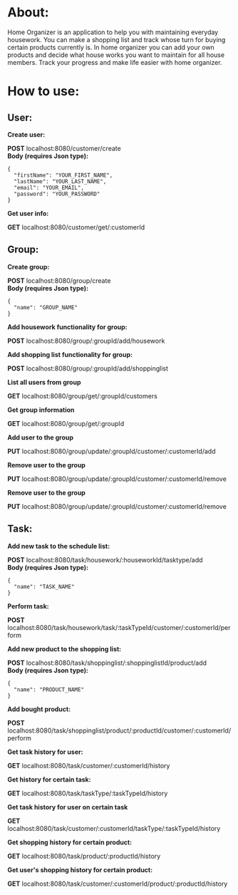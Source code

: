 About:
=

Home Organizer is an application to help you with maintaining everyday housework.
You can make a shopping list and track whose turn for buying certain products currently is.
In home organizer you can add your own products and decide what house works you want to maintain
for all house members. Track your progress and make life easier with home organizer.

How to use:
=

User:
-

**Create user:**

**POST** localhost:8080/customer/create\
**Body (requires Json type):**
```json5
{
  "firstName": "YOUR_FIRST_NAME",
  "lastName": "YOUR_LAST_NAME",
  "email": "YOUR_EMAIL",
  "password": "YOUR_PASSWORD"
}
```
**Get user info:**

**GET** localhost:8080/customer/get/:customerId

Group:
-

**Create group:**

**POST** localhost:8080/group/create\
**Body (requires Json type):**
```json5
{
  "name": "GROUP_NAME"
}
```

**Add housework functionality for group:**

**POST** localhost:8080/group/:groupId/add/housework

**Add shopping list functionality for group:**

**POST** localhost:8080/group/:groupId/add/shoppinglist

**List all users from group**

**GET** localhost:8080/group/get/:groupId/customers

**Get group information**

**GET** localhost:8080/group/get/:groupId

**Add user to the group**

**PUT** localhost:8080/group/update/:groupId/customer/:customerId/add

**Remove user to the group**

**PUT** localhost:8080/group/update/:groupId/customer/:customerId/remove

**Remove user to the group**

**PUT** localhost:8080/group/update/:groupId/customer/:customerId/remove

Task:
-

**Add new task to the schedule list:**

**POST** localhost:8080/task/housework/:houseworkId/tasktype/add\
**Body (requires Json type):**
```json5
{
  "name": "TASK_NAME"
}
```

**Perform task:**

**POST** localhost:8080/task/housework/task/:taskTypeId/customer/:customerId/perform

**Add new product to the shopping list:**

**POST** localhost:8080/task/shoppinglist/:shoppinglistId/product/add\
**Body (requires Json type):**
```json5
{
  "name": "PRODUCT_NAME"
}
```

**Add bought product:**

**POST** localhost:8080/task/shoppinglist/product/:productId/customer/:customerId/perform

**Get task history for user:**

**GET** localhost:8080/task/customer/:customerId/history

**Get history for certain task:**

**GET** localhost:8080/task/taskType/:taskTypeId/history

**Get task history for user on certain task**

**GET** localhost:8080/task/customer/:customerId/taskType/:taskTypeId/history

**Get shopping history for certain product:**

**GET** localhost:8080/task/product/:productId/history

**Get user's shopping history for certain product:**

**GET** localhost:8080/task/customer/:customerId/product/:productId/history
